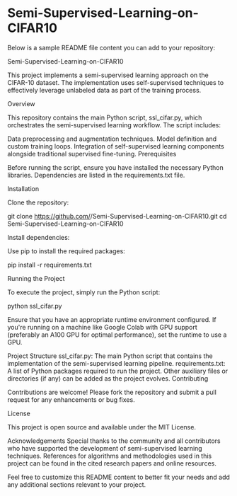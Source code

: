 # Semi-Supervised-Learning-on-CIFAR10
Below is a sample README file content you can add to your repository:

Semi-Supervised-Learning-on-CIFAR10

This project implements a semi-supervised learning approach on the CIFAR-10 dataset. The implementation uses self-supervised techniques to effectively leverage unlabeled data as part of the training process.

Overview

This repository contains the main Python script, ssl_cifar.py, which orchestrates the semi-supervised learning workflow. The script includes:

Data preprocessing and augmentation techniques.
Model definition and custom training loops.
Integration of self-supervised learning components alongside traditional supervised fine-tuning.
Prerequisites

Before running the script, ensure you have installed the necessary Python libraries. Dependencies are listed in the requirements.txt file.

Installation

Clone the repository:

git clone https://github.com/<your-username>/Semi-Supervised-Learning-on-CIFAR10.git
cd Semi-Supervised-Learning-on-CIFAR10


Install dependencies:

Use pip to install the required packages:

pip install -r requirements.txt

Running the Project

To execute the project, simply run the Python script:

python ssl_cifar.py


Ensure that you have an appropriate runtime environment configured. If you're running on a machine like Google Colab with GPU support (preferably an A100 GPU for optimal performance), set the runtime to use a GPU.

Project Structure
ssl_cifar.py: The main Python script that contains the implementation of the semi-supervised learning pipeline.
requirements.txt: A list of Python packages required to run the project.
Other auxiliary files or directories (if any) can be added as the project evolves.
Contributing

Contributions are welcome! Please fork the repository and submit a pull request for any enhancements or bug fixes.

License

This project is open source and available under the MIT License.

Acknowledgements
Special thanks to the community and all contributors who have supported the development of semi-supervised learning techniques.
References for algorithms and methodologies used in this project can be found in the cited research papers and online resources.

Feel free to customize this README content to better fit your needs and add any additional sections relevant to your project.
